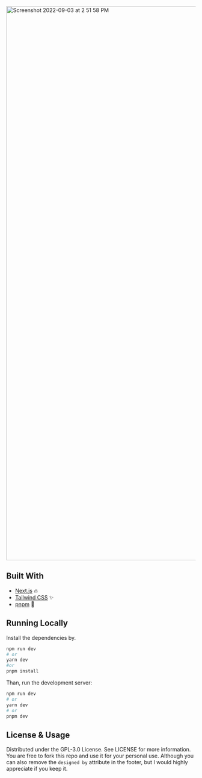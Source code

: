 <img width="1470" alt="Screenshot 2022-09-03 at 2 51 58 PM" src="https://user-images.githubusercontent.com/50898928/188264442-9f4835c0-ea7c-49c7-bc2e-c3a372d9d183.png">

## Built With

* [Next.js](https://nextjs.org/) :fire:
* [Tailwind CSS](https://tailwindcss.com/) :sparkles:
* [pnpm](https://pnpm.io/) 🍿

## Running Locally

Install the dependencies by.  
```bash
npm run dev
# or
yarn dev
#or
pnpm install
```
Than, run the development server:

```bash
npm run dev
# or
yarn dev
# or 
pnpm dev
```

## License & Usage 
Distributed under the GPL-3.0 License. See LICENSE for more information.  
You are free to fork this repo and use it for your personal use. Although you can also remove the ```designed by``` attribute in the footer, but I would highly appreciate if you keep it. 
